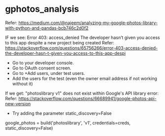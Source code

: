 # gphotos_analysis
Refer: https://medium.com/@najeem/analyzing-my-google-photos-library-with-python-and-pandas-bcb746c2d0f2

IF we see: Error 403: access_denied The developer hasn’t given you access to this app despite a new project being created
Refer: https://stackoverflow.com/questions/65756266/error-403-access-denied-the-developer-hasn-t-given-you-access-to-this-app-despi
* Go to your developer console.
* Go to OAuth consent screen.
* Go to +Add users, under test users.
* Add the users for the test (even the owner email address if not working without it)

If we get: "photoslibrary v1" does not exist within Google's API library error:
Refer: https://stackoverflow.com/questions/66689941/google-photos-api-new-version
* Try adding the parameter static_discovery=False

google_photos = build('photoslibrary', 'v1', credentials=creds, static_discovery=False)

